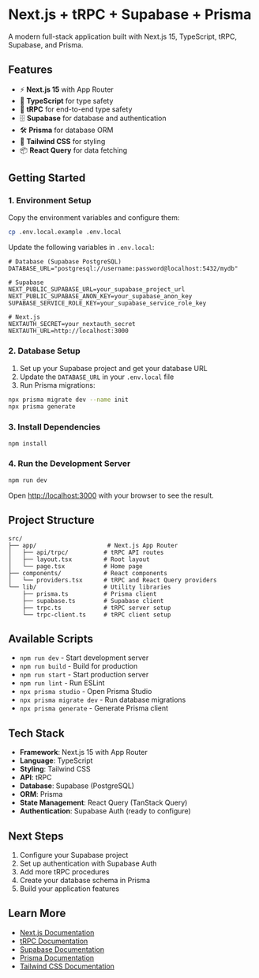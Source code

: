 # Next.js + tRPC + Supabase + Prisma

A modern full-stack application built with Next.js 15, TypeScript, tRPC, Supabase, and Prisma.

## Features

- ⚡ **Next.js 15** with App Router
- 🔷 **TypeScript** for type safety
- 🚀 **tRPC** for end-to-end type safety
- 🗄️ **Supabase** for database and authentication
- 🛠️ **Prisma** for database ORM
- 🎨 **Tailwind CSS** for styling
- 📦 **React Query** for data fetching

## Getting Started

### 1. Environment Setup

Copy the environment variables and configure them:

```bash
cp .env.local.example .env.local
```

Update the following variables in `.env.local`:

```env
# Database (Supabase PostgreSQL)
DATABASE_URL="postgresql://username:password@localhost:5432/mydb"

# Supabase
NEXT_PUBLIC_SUPABASE_URL=your_supabase_project_url
NEXT_PUBLIC_SUPABASE_ANON_KEY=your_supabase_anon_key
SUPABASE_SERVICE_ROLE_KEY=your_supabase_service_role_key

# Next.js
NEXTAUTH_SECRET=your_nextauth_secret
NEXTAUTH_URL=http://localhost:3000
```

### 2. Database Setup

1. Set up your Supabase project and get your database URL
2. Update the `DATABASE_URL` in your `.env.local` file
3. Run Prisma migrations:

```bash
npx prisma migrate dev --name init
npx prisma generate
```

### 3. Install Dependencies

```bash
npm install
```

### 4. Run the Development Server

```bash
npm run dev
```

Open [http://localhost:3000](http://localhost:3000) with your browser to see the result.

## Project Structure

```
src/
├── app/                    # Next.js App Router
│   ├── api/trpc/          # tRPC API routes
│   ├── layout.tsx         # Root layout
│   └── page.tsx           # Home page
├── components/            # React components
│   └── providers.tsx      # tRPC and React Query providers
└── lib/                   # Utility libraries
    ├── prisma.ts          # Prisma client
    ├── supabase.ts        # Supabase client
    ├── trpc.ts            # tRPC server setup
    └── trpc-client.ts     # tRPC client setup
```

## Available Scripts

- `npm run dev` - Start development server
- `npm run build` - Build for production
- `npm run start` - Start production server
- `npm run lint` - Run ESLint
- `npx prisma studio` - Open Prisma Studio
- `npx prisma migrate dev` - Run database migrations
- `npx prisma generate` - Generate Prisma client

## Tech Stack

- **Framework**: Next.js 15 with App Router
- **Language**: TypeScript
- **Styling**: Tailwind CSS
- **API**: tRPC
- **Database**: Supabase (PostgreSQL)
- **ORM**: Prisma
- **State Management**: React Query (TanStack Query)
- **Authentication**: Supabase Auth (ready to configure)

## Next Steps

1. Configure your Supabase project
2. Set up authentication with Supabase Auth
3. Add more tRPC procedures
4. Create your database schema in Prisma
5. Build your application features

## Learn More

- [Next.js Documentation](https://nextjs.org/docs)
- [tRPC Documentation](https://trpc.io/docs)
- [Supabase Documentation](https://supabase.com/docs)
- [Prisma Documentation](https://www.prisma.io/docs)
- [Tailwind CSS Documentation](https://tailwindcss.com/docs)